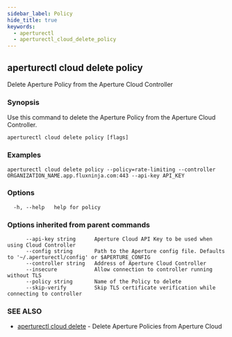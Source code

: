 ```yaml
---
sidebar_label: Policy
hide_title: true
keywords:
  - aperturectl
  - aperturectl_cloud_delete_policy
---
```


<!-- markdownlint-disable -->

## aperturectl cloud delete policy

Delete Aperture Policy from the Aperture Cloud Controller

### Synopsis

Use this command to delete the Aperture Policy from the Aperture Cloud Controller.

```
aperturectl cloud delete policy [flags]
```

### Examples

```
aperturectl cloud delete policy --policy=rate-limiting --controller ORGANIZATION_NAME.app.fluxninja.com:443 --api-key API_KEY
```

### Options

```
  -h, --help   help for policy
```

### Options inherited from parent commands

```
      --api-key string      Aperture Cloud API Key to be used when using Cloud Controller
      --config string       Path to the Aperture config file. Defaults to '~/.aperturectl/config' or $APERTURE_CONFIG
      --controller string   Address of Aperture Cloud Controller
      --insecure            Allow connection to controller running without TLS
      --policy string       Name of the Policy to delete
      --skip-verify         Skip TLS certificate verification while connecting to controller
```

### SEE ALSO

- [aperturectl cloud delete](/reference/aperturectl/cloud/delete/delete.md) - Delete Aperture Policies from Aperture Cloud
